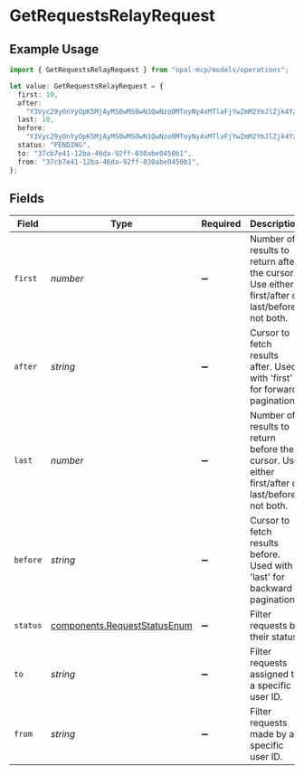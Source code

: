 # GetRequestsRelayRequest

## Example Usage

```typescript
import { GetRequestsRelayRequest } from "opal-mcp/models/operations";

let value: GetRequestsRelayRequest = {
  first: 10,
  after:
    "Y3Vyc29yOnYyOpK5MjAyMS0wMS0wN1QwNzo0MToyNy4xMTlaFjYwZmM2YmJlZjk4YzE1N2ZhNjFhYjk4Nw==",
  last: 10,
  before:
    "Y3Vyc29yOnYyOpK5MjAyMS0wMS0wN1QwNzo0MToyNy4xMTlaFjYwZmM2YmJlZjk4YzE1N2ZhNjFhYjk4Nw==",
  status: "PENDING",
  to: "37cb7e41-12ba-46da-92ff-030abe0450b1",
  from: "37cb7e41-12ba-46da-92ff-030abe0450b1",
};
```

## Fields

| Field                                                                                           | Type                                                                                            | Required                                                                                        | Description                                                                                     | Example                                                                                         |
| ----------------------------------------------------------------------------------------------- | ----------------------------------------------------------------------------------------------- | ----------------------------------------------------------------------------------------------- | ----------------------------------------------------------------------------------------------- | ----------------------------------------------------------------------------------------------- |
| `first`                                                                                         | *number*                                                                                        | :heavy_minus_sign:                                                                              | Number of results to return after the cursor. Use either first/after or last/before, not both.  | 10                                                                                              |
| `after`                                                                                         | *string*                                                                                        | :heavy_minus_sign:                                                                              | Cursor to fetch results after. Used with 'first' for forward pagination.                        | Y3Vyc29yOnYyOpK5MjAyMS0wMS0wN1QwNzo0MToyNy4xMTlaFjYwZmM2YmJlZjk4YzE1N2ZhNjFhYjk4Nw==            |
| `last`                                                                                          | *number*                                                                                        | :heavy_minus_sign:                                                                              | Number of results to return before the cursor. Use either first/after or last/before, not both. | 10                                                                                              |
| `before`                                                                                        | *string*                                                                                        | :heavy_minus_sign:                                                                              | Cursor to fetch results before. Used with 'last' for backward pagination.                       | Y3Vyc29yOnYyOpK5MjAyMS0wMS0wN1QwNzo0MToyNy4xMTlaFjYwZmM2YmJlZjk4YzE1N2ZhNjFhYjk4Nw==            |
| `status`                                                                                        | [components.RequestStatusEnum](../../models/components/requeststatusenum.md)                    | :heavy_minus_sign:                                                                              | Filter requests by their status.                                                                | PENDING                                                                                         |
| `to`                                                                                            | *string*                                                                                        | :heavy_minus_sign:                                                                              | Filter requests assigned to a specific user ID.                                                 | 37cb7e41-12ba-46da-92ff-030abe0450b1                                                            |
| `from`                                                                                          | *string*                                                                                        | :heavy_minus_sign:                                                                              | Filter requests made by a specific user ID.                                                     | 37cb7e41-12ba-46da-92ff-030abe0450b1                                                            |